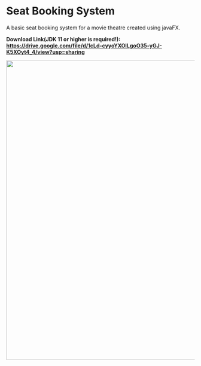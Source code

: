# Seat Booking System

A basic seat booking system for a movie theatre created using javaFX.


<b>Download Link(JDK 11 or higher is required!): https://drive.google.com/file/d/1cLd-cyyoYXOILgoO35-yGJ-K5XOyt4_4/view?usp=sharing</b>

<img src="https://github.com/Razibs/TheatreBooking/blob/master/Screenshots/theater.gif" width="800">
